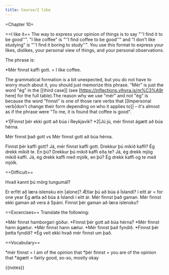 ```yaml
---
title: Course/I like
---
```


=Chapter 10=

==I like it==
The way to express your opinion of things is to say "''I find it to be good''". "I like coffee" is "''I find coffee to be good''" and "I don't like studying" is "''I find it boring to study''". You use this format to express your likes, dislikes, your personal view of things, and your personal observations.

The phrase is:

*Mér finnst kaffi gott. = I like coffee.

The grammatical formation is a bit unexpected, but you do not have to worry much about it, you should just memorize this phrase. "Mér" is just the word "ég" in the [[third case]] (see [https://inflections.ylhyra.is/m%C3%A9r here] for the full table).<ref>The reason why we use "mér" and not "ég" is because the word "finnst" is one of those rare verbs that [[Impersonal verb|don't change their form depending on who it applies to]] – it's almost as if the phrase were "To me, it is found that coffee is good".</ref>

*1|Finnst þér ekki gott að búa í Reykjavík?
*2|Jú jú, mér finnst ágætt að búa hérna.<br />

Mér finnst það gott vs Mér finnst gott að búa hérna.

Finnst þér kaffi gott?
Já, mér finnst kaffi gott.
Drekkur þú mikið kaffi?
Ég drekk mikið te.
En þú? Drekkur þú mikið kaffi eða te?
Já, ég drekk mjög mikið kaffi.
Já, ég drekk kaffi með mjólk, en þú?
Ég drekk kaffi og te með mjólk.

==Difficult==

Hvað kannt þú mörg tungumál?

Er erfitt að læra íslensku ein [alone]?
Ætlar þú að búa á Íslandi?
í eitt ár = for one year
Ég ætla að búa á Íslandi í eitt ár.
Mér finnst það gaman.
Mér finnst ekki gaman að vera á Spáni.
Finnst þér gaman að læra íslensku?

==Excercises==
Translate the following:

*Mér finnst hamborgari góður.
*Finnst þér gott að búa hérna?
*Mér finnst hann ágætur.
*Mér finnst hann sætur.
*Mér finnst það fyndið.
*Finnst þér þetta fyndið?
*Ég veit ekki hvað mér finnst um það.

==Vocabulary==

*mér finnst = I am of the opinion that
*þér finnst = you are of the opinion that
*ágætt = fairly good, so-so, mostly okay<br />

{{notes}}